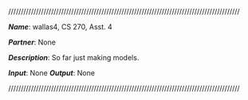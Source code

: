 ////////////////////////////////////////////////////////////////////////////////////////////

***Name***: wallas4, CS 270, Asst. 4

***Partner***: None

***Description***: So far just making models.

***Input***: None
***Output***: None

////////////////////////////////////////////////////////////////////////////////////////////
